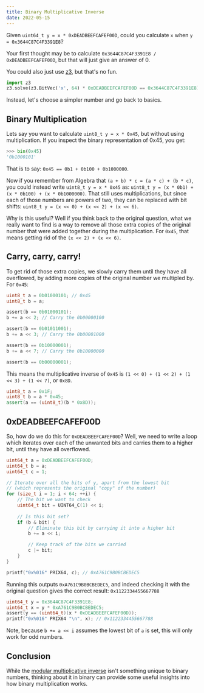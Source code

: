 ```yaml
---
title: Binary Multiplicative Inverse
date: 2022-05-15
---
```


Given `uint64_t y = x * 0xDEADBEEFCAFEF00D`, could you calculate `x` when `y = 0x3644C87C4F3391E8`?

Your first thought may be to calculate `0x3644C87C4F3391E8 / 0xDEADBEEFCAFEF00D`, but that will just give an answer of 0.

You could also just use [z3](https://github.com/Z3Prover/z3), but that's no fun.
```py
import z3
z3.solve(z3.BitVec('x', 64) * 0xDEADBEEFCAFEF00D == 0x3644C87C4F3391E8)
```

Instead, let's choose a simpler number and go back to basics.

## Binary Multiplication

Lets say you want to calculate `uint8_t y = x * 0x45`, but without using multiplication.
If you inspect the binary representation of 0x45, you get:
```py
>>> bin(0x45)
'0b1000101'
```
That is to say: `0x45 == 0b1 + 0b100 + 0b1000000`.

Now if you remember from Algebra that `(a + b) * c = (a * c) + (b * c)`, you could instead write `uint8_t y = x * 0x45` as: `uint8_t y = (x * 0b1) + (x * 0b100) + (x * 0b1000000)`.
That still uses multiplications, but since each of those numbers are powers of two, they can be replaced with bit shifts: `uint8_t y = (x << 0) + (x << 2) + (x << 6)`.

Why is this useful? Well if you think back to the original question, what we really want to find is a way to remove all those extra copies of the original number that were added together during the multiplication.
For `0x45`, that means getting rid of the `(x << 2) + (x << 6)`.

## Carry, carry, carry!

To get rid of those extra copies, we slowly carry them until they have all overflowed, by adding more copies of the original number we multipled by. For `0x45`:
```c
uint8_t a = 0b01000101; // 0x45
uint8_t b = a;

assert(b == 0b01000101);
b += a << 2; // Carry the 0b00000100

assert(b == 0b01011001);
b += a << 3; // Carry the 0b00001000

assert(b == 0b10000001);
b += a << 7; // Carry the 0b10000000

assert(b == 0b00000001);
```

This means the multiplicative inverse of `0x45` is `(1 << 0) + (1 << 2) + (1 << 3) + (1 << 7)`, or `0x8D`.

```cpp
uint8_t a = 0x1F;
uint8_t b = a * 0x45;
assert(a == (uint8_t)(b * 0x8D));
```

## 0xDEADBEEFCAFEF00D

So, how do we do this for `0xDEADBEEFCAFEF00D`?
Well, we need to write a loop which iterates over each of the unwanted bits and carries them to a higher bit, until they have all overflowed.
```c
uint64_t a = 0xDEADBEEFCAFEF00D;
uint64_t b = a;
uint64_t c = 1;

// Iterate over all the bits of y, apart from the lowest bit
// (which represents the original "copy" of the number)
for (size_t i = 1; i < 64; ++i) {
    // The bit we want to check
    uint64_t bit = UINT64_C(1) << i;
    
    // Is this bit set?
    if (b & bit) {
        // Eliminate this bit by carrying it into a higher bit
        b += a << i;

        // Keep track of the bits we carried
        c |= bit;
    }
}

printf("0x%016" PRIX64, c); // 0xA761C9B0BCBEDEC5
```

Running this outputs `0xA761C9B0BCBEDEC5`, and indeed checking it with the original question gives the correct result: `0x1122334455667788`
```c
uint64_t y = 0x3644C87C4F3391E8;
uint64_t x = y * 0xA761C9B0BCBEDEC5;
assert(y == (uint64_t)(x * 0xDEADBEEFCAFEF00D));
printf("0x%016" PRIX64 "\n", x); // 0x1122334455667788
```

Note, because `b += a << i` assumes the lowest bit of `a` is set, this will only work for odd numbers.

## Conclusion
While the [modular multiplicative inverse](https://en.wikipedia.org/wiki/Modular_multiplicative_inverse) isn't something unique to binary numbers, thinking about it in binary can provide some useful insights into how binary multiplication works.